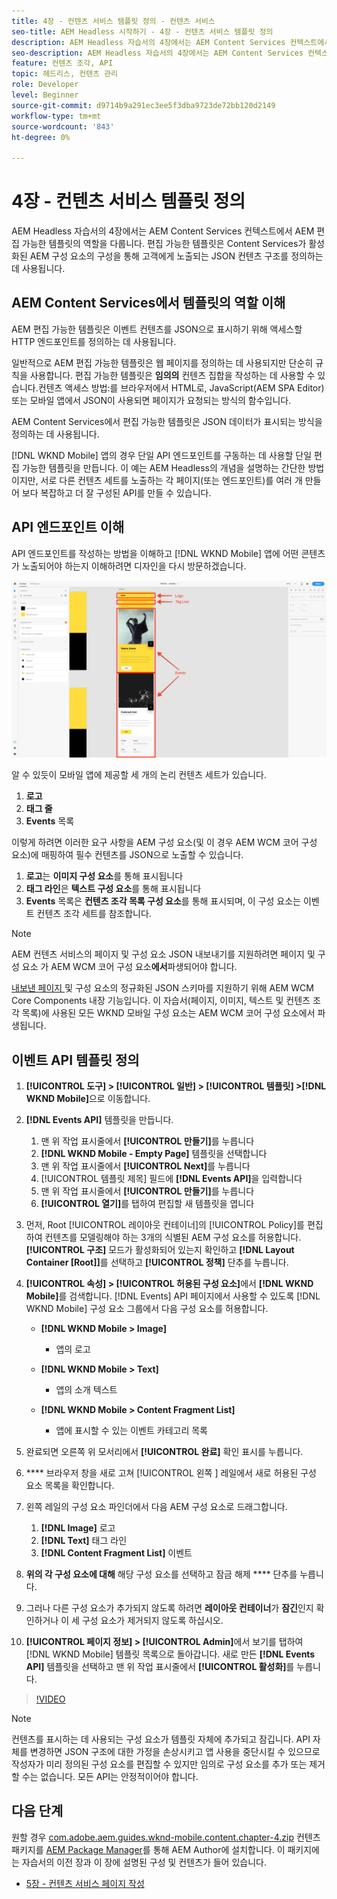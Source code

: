 ```yaml
---
title: 4장 - 컨텐츠 서비스 템플릿 정의 - 컨텐츠 서비스
seo-title: AEM Headless 시작하기 - 4장 - 컨텐츠 서비스 템플릿 정의
description: AEM Headless 자습서의 4장에서는 AEM Content Services 컨텍스트에서 AEM 편집 가능한 템플릿의 역할을 다룹니다. 편집 가능한 템플릿은 AEM Content Services에서 최종적으로 노출할 JSON 컨텐츠 구조를 정의하는 데 사용됩니다.
seo-description: AEM Headless 자습서의 4장에서는 AEM Content Services 컨텍스트에서 AEM 편집 가능한 템플릿의 역할을 다룹니다. 편집 가능한 템플릿은 AEM Content Services에서 최종적으로 노출할 JSON 컨텐츠 구조를 정의하는 데 사용됩니다.
feature: 컨텐츠 조각, API
topic: 헤드리스, 컨텐츠 관리
role: Developer
level: Beginner
source-git-commit: d9714b9a291ec3ee5f3dba9723de72bb120d2149
workflow-type: tm+mt
source-wordcount: '843'
ht-degree: 0%

---
```



# 4장 - 컨텐츠 서비스 템플릿 정의

AEM Headless 자습서의 4장에서는 AEM Content Services 컨텍스트에서 AEM 편집 가능한 템플릿의 역할을 다룹니다. 편집 가능한 템플릿은 Content Services가 활성화된 AEM 구성 요소의 구성을 통해 고객에게 노출되는 JSON 컨텐츠 구조를 정의하는 데 사용됩니다.

## AEM Content Services에서 템플릿의 역할 이해

AEM 편집 가능한 템플릿은 이벤트 컨텐츠를 JSON으로 표시하기 위해 액세스할 HTTP 엔드포인트를 정의하는 데 사용됩니다.

일반적으로 AEM 편집 가능한 템플릿은 웹 페이지를 정의하는 데 사용되지만 단순히 규칙을 사용합니다. 편집 가능한 템플릿은 **임의의** 컨텐츠 집합을 작성하는 데 사용할 수 있습니다.컨텐츠 액세스 방법:를 브라우저에서 HTML로, JavaScript(AEM SPA Editor) 또는 모바일 앱에서 JSON이 사용되면 페이지가 요청되는 방식의 함수입니다.

AEM Content Services에서 편집 가능한 템플릿은 JSON 데이터가 표시되는 방식을 정의하는 데 사용됩니다.

[!DNL WKND Mobile] 앱의 경우 단일 API 엔드포인트를 구동하는 데 사용할 단일 편집 가능한 템플릿을 만듭니다. 이 예는 AEM Headless의 개념을 설명하는 간단한 방법이지만, 서로 다른 컨텐츠 세트를 노출하는 각 페이지(또는 엔드포인트)를 여러 개 만들어 보다 복잡하고 더 잘 구성된 API를 만들 수 있습니다.

## API 엔드포인트 이해

API 엔드포인트를 작성하는 방법을 이해하고 [!DNL WKND Mobile] 앱에 어떤 콘텐츠가 노출되어야 하는지 이해하려면 디자인을 다시 방문하겠습니다.

![이벤트 API 페이지 분해](./assets/chapter-4/design-to-component-mapping.png)

알 수 있듯이 모바일 앱에 제공할 세 개의 논리 컨텐츠 세트가 있습니다.

1. **로고**
2. **태그 줄**
3. **Events** 목록

이렇게 하려면 이러한 요구 사항을 AEM 구성 요소(및 이 경우 AEM WCM 코어 구성 요소)에 매핑하여 필수 컨텐츠를 JSON으로 노출할 수 있습니다.

1. **로고**&#x200B;는 **이미지 구성 요소**&#x200B;를 통해 표시됩니다
2. **태그 라인**&#x200B;은 **텍스트 구성 요소**&#x200B;를 통해 표시됩니다
3. **Events** 목록은 **컨텐츠 조각 목록 구성 요소**&#x200B;를 통해 표시되며, 이 구성 요소는 이벤트 컨텐츠 조각 세트를 참조합니다.

>[!NOTE]
>
>AEM 컨텐츠 서비스의 페이지 및 구성 요소 JSON 내보내기를 지원하려면 페이지 및 구성 요소 가 AEM WCM 코어 구성 요소&#x200B;**에서**&#x200B;파생되어야 합니다.
>
>[내보낸 페이지 ](https://github.com/Adobe-Marketing-Cloud/aem-core-wcm-components) 및 구성 요소의 정규화된 JSON 스키마를 지원하기 위해 AEM WCM Core Components 내장 기능입니다. 이 자습서(페이지, 이미지, 텍스트 및 컨텐츠 조각 목록)에 사용된 모든 WKND 모바일 구성 요소는 AEM WCM 코어 구성 요소에서 파생됩니다.

## 이벤트 API 템플릿 정의

1. **[!UICONTROL 도구] > [!UICONTROL 일반] > [!UICONTROL 템플릿] >[!DNL WKND Mobile]**&#x200B;으로 이동합니다.

1. **[!DNL Events API]** 템플릿을 만듭니다.

   1. 맨 위 작업 표시줄에서 **[!UICONTROL 만들기]**&#x200B;를 누릅니다
   1. **[!DNL WKND Mobile - Empty Page]** 템플릿을 선택합니다
   1. 맨 위 작업 표시줄에서 **[!UICONTROL Next]**&#x200B;를 누릅니다
   1. [!UICONTROL 템플릿 제목] 필드에 **[!DNL Events API]**&#x200B;을 입력합니다
   1. 맨 위 작업 표시줄에서 **[!UICONTROL 만들기]**&#x200B;를 누릅니다
   1. **[!UICONTROL 열기]**&#x200B;를 탭하여 편집할 새 템플릿을 엽니다

1. 먼저, Root [!UICONTROL 레이아웃 컨테이너]의 [!UICONTROL Policy]를 편집하여 컨텐츠를 모델링해야 하는 3개의 식별된 AEM 구성 요소를 허용합니다. **[!UICONTROL 구조]** 모드가 활성화되어 있는지 확인하고 **[!DNL Layout Container \[Root\]]**&#x200B;를 선택하고 **[!UICONTROL 정책]** 단추를 누릅니다.
1. **[!UICONTROL 속성] > [!UICONTROL 허용된 구성 요소]**&#x200B;에서 **[!DNL WKND Mobile]**&#x200B;를 검색합니다. [!DNL Events] API 페이지에서 사용할 수 있도록 [!DNL WKND Mobile] 구성 요소 그룹에서 다음 구성 요소를 허용합니다.

   * **[!DNL WKND Mobile > Image]**

      * 앱의 로고
   * **[!DNL WKND Mobile > Text]**

      * 앱의 소개 텍스트
   * **[!DNL WKND Mobile > Content Fragment List]**

      * 앱에 표시할 수 있는 이벤트 카테고리 목록



1. 완료되면 오른쪽 위 모서리에서 **[!UICONTROL 완료]** 확인 표시를 누릅니다.
1. **** 브라우저 창을 새로 고쳐  [!UICONTROL 왼쪽 ] 레일에서 새로 허용된 구성 요소 목록을 확인합니다.
1. 왼쪽 레일의 구성 요소 파인더에서 다음 AEM 구성 요소로 드래그합니다.
   1. **[!DNL Image]** 로고
   2. **[!DNL Text]** 태그 라인
   3. **[!DNL Content Fragment List]** 이벤트
1. **위의 각 구성 요소에 대해** 해당 구성 요소를 선택하고 잠금 해제  **** 단추를 누릅니다.
1. 그러나 다른 구성 요소가 추가되지 않도록 하려면 **레이아웃 컨테이너**&#x200B;가 **잠긴**&#x200B;인지 확인하거나 이 세 구성 요소가 제거되지 않도록 하십시오.
1. **[!UICONTROL 페이지 정보] > [!UICONTROL Admin]**&#x200B;에서 보기를 탭하여 [!DNL WKND Mobile] 템플릿 목록으로 돌아갑니다. 새로 만든 **[!DNL Events API]** 템플릿을 선택하고 맨 위 작업 표시줄에서 **[!UICONTROL 활성화]**&#x200B;를 누릅니다.

>[!VIDEO](https://video.tv.adobe.com/v/28342/?quality=12&learn=on)

>[!NOTE]
>
> 컨텐츠를 표시하는 데 사용되는 구성 요소가 템플릿 자체에 추가되고 잠깁니다. API 자체를 변경하면 JSON 구조에 대한 가정을 손상시키고 앱 사용을 중단시킬 수 있으므로 작성자가 미리 정의된 구성 요소를 편집할 수 있지만 임의로 구성 요소를 추가 또는 제거할 수는 없습니다. 모든 API는 안정적이어야 합니다.

## 다음 단계

원할 경우 [com.adobe.aem.guides.wknd-mobile.content.chapter-4.zip](https://github.com/adobe/aem-guides-wknd-mobile/releases/latest) 컨텐츠 패키지를 [AEM Package Manager](http://localhost:4502/crx/packmgr/index.jsp)를 통해 AEM Author에 설치합니다. 이 패키지에는 자습서의 이전 장과 이 장에 설명된 구성 및 컨텐츠가 들어 있습니다.

* [5장 - 컨텐츠 서비스 페이지 작성](./chapter-5.md)

